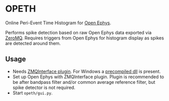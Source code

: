 # OPETH
Online Peri-Event Time Histogram for [Open Ephys](http://www.open-ephys.org/gui).

Performs spike detection based on raw Open Ephys data exported via [ZeroMQ](https://zeromq.org). Requires triggers from Open Ephys for histogram display as spikes are detected around them.

## Usage

- Needs [ZMQInterface plugin](https://github.com/bandita137/ZMQInterface). For Windows a [precompiled dll](https://github.com/bandita137/ZMQInterface/releases/download/v0.2-pre/ZMQInterface.dll) is present. 
- Set up Open Ephys with ZMQInterface plugin. Plugin is recommended to be after bandpass filter and/or common average reference filter, but spike detector is not required.
- Start `opeth/gui.py`.